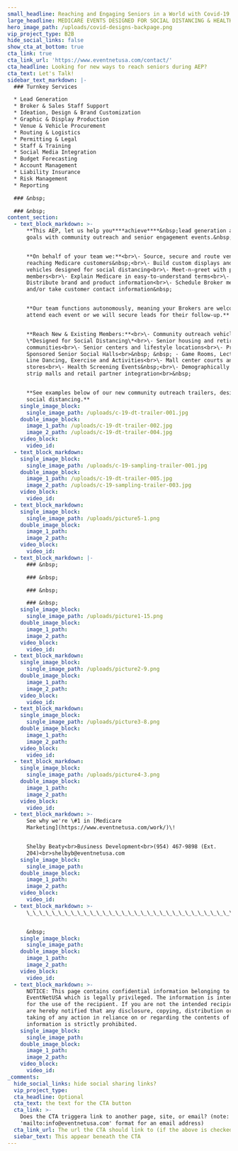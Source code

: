 ```yaml
---
small_headline: Reaching and Engaging Seniors in a World with Covid-19
large_headline: MEDICARE EVENTS DESIGNED FOR SOCIAL DISTANCING & HEALTH SAFETY
hero_image_path: /uploads/covid-designs-backpage.png
vip_project_type: B2B
hide_social_links: false
show_cta_at_bottom: true
cta_link: true
cta_link_url: 'https://www.eventnetusa.com/contact/'
cta_headline: Looking for new ways to reach seniors during AEP?
cta_text: Let's Talk!
sidebar_text_markdown: |-
  ### Turnkey Services

  * Lead Generation
  * Broker & Sales Staff Support
  * Ideation, Design & Brand Customization
  * Graphic & Display Production
  * Venue & Vehicle Procurement
  * Routing & Logistics
  * Permitting & Legal
  * Staff & Training
  * Social Media Integration
  * Budget Forecasting
  * Account Management
  * Liability Insurance
  * Risk Management
  * Reporting

  ### &nbsp;

  ### &nbsp;
content_section:
  - text_block_markdown: >-
      **This AEP, let us help you****achieve****&nbsp;lead generation and sales
      goals with community outreach and senior engagement events.&nbsp;**


      **On behalf of your team we:**<br>\- Source, secure and route venues for
      reaching Medicare customers&nbsp;<br>\- Build custom displays and branded
      vehicles designed for social distancing<br>\- Meet-n-greet with potential
      members<br>\- Explain Medicare in easy-to-understand terms<br>\-
      Distribute brand and product information<br>\- Schedule Broker meetings
      and/or take customer contact information&nbsp;


      **Our team functions autonomously, meaning your Brokers are welcome to
      attend each event or we will secure leads for their follow-up.**


      **Reach New & Existing Members:**<br>\- Community outreach vehicles
      \*Designed for Social Distancing\*<br>\- Senior housing and retirement
      communities<br>\- Senior centers and lifestyle locations<br>\- Provider
      Sponsored Senior Social Halls<br>&nbsp; &nbsp; - Game Rooms, Lectures,
      Line Dancing, Exercise and Activities<br>\- Mall center courts and popup
      stores<br>\- Health Screening Events&nbsp;<br>\- Demographically targeted
      strip malls and retail partner integration<br>&nbsp;


      **See examples below of our new community outreach trailers, designed for
      social distancing.**
    single_image_block:
      single_image_path: /uploads/c-19-dt-trailer-001.jpg
    double_image_block:
      image_1_path: /uploads/c-19-dt-trailer-002.jpg
      image_2_path: /uploads/c-19-dt-trailer-004.jpg
    video_block:
      video_id:
  - text_block_markdown:
    single_image_block:
      single_image_path: /uploads/c-19-sampling-trailer-001.jpg
    double_image_block:
      image_1_path: /uploads/c-19-dt-trailer-005.jpg
      image_2_path: /uploads/c-19-sampling-trailer-003.jpg
    video_block:
      video_id:
  - text_block_markdown:
    single_image_block:
      single_image_path: /uploads/picture5-1.png
    double_image_block:
      image_1_path:
      image_2_path:
    video_block:
      video_id:
  - text_block_markdown: |-
      ### &nbsp;

      ### &nbsp;

      ### &nbsp;

      ### &nbsp;
    single_image_block:
      single_image_path: /uploads/picture1-15.png
    double_image_block:
      image_1_path:
      image_2_path:
    video_block:
      video_id:
  - text_block_markdown:
    single_image_block:
      single_image_path: /uploads/picture2-9.png
    double_image_block:
      image_1_path:
      image_2_path:
    video_block:
      video_id:
  - text_block_markdown:
    single_image_block:
      single_image_path: /uploads/picture3-8.png
    double_image_block:
      image_1_path:
      image_2_path:
    video_block:
      video_id:
  - text_block_markdown:
    single_image_block:
      single_image_path: /uploads/picture4-3.png
    double_image_block:
      image_1_path:
      image_2_path:
    video_block:
      video_id:
  - text_block_markdown: >-
      See why we're \#1 in [Medicare
      Marketing](https://www.eventnetusa.com/work/)\!


      Shelby Beaty<br>Business Development<br>(954) 467-9898 (Ext.
      204)<br>shelbyb@eventnetusa.com
    single_image_block:
      single_image_path:
    double_image_block:
      image_1_path:
      image_2_path:
    video_block:
      video_id:
  - text_block_markdown: >-
      \_\_\_\_\_\_\_\_\_\_\_\_\_\_\_\_\_\_\_\_\_\_\_\_\_\_\_\_\_\_\_\_\_\_\_\_\_\_\_\_\_\_\_\_\_\_\_\_\_\_\_\_\_\_\_\_\_\_\_\_\_\_\_\_\_\_\_\_\_\_\_\_\_\_\_\_\_\_\_\_\_\_\_


      &nbsp;
    single_image_block:
      single_image_path:
    double_image_block:
      image_1_path:
      image_2_path:
    video_block:
      video_id:
  - text_block_markdown: >-
      NOTICE: This page contains confidential information belonging to
      EventNetUSA which is legally privileged. The information is intended only
      for the use of the recipient. If you are not the intended recipient, you
      are hereby notified that any disclosure, copying, distribution or the
      taking of any action in reliance on or regarding the contents of this
      information is strictly prohibited.
    single_image_block:
      single_image_path:
    double_image_block:
      image_1_path:
      image_2_path:
    video_block:
      video_id:
_comments:
  hide_social_links: hide social sharing links?
  vip_project_type:
  cta_headline: Optional
  cta_text: the text for the CTA button
  cta_link: >-
    Does the CTA triggera link to another page, site, or email? (note: use
    'mailto:info@eventnetusa.com' format for an email address)
  cta_link_url: The url the CTA should link to (if the above is checked)
  siebar_text: This appear beneath the CTA
---
```

